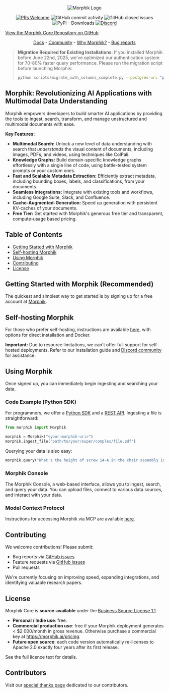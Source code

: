 <p align="center">
  <img alt="Morphik Logo" src="assets/morphik_logo.png">
</p>
<p align="center">
  <a href='http://makeapullrequest.com'><img alt='PRs Welcome' src='https://img.shields.io/badge/PRs-welcome-brightgreen.svg?style=shields'/></a>
  <img alt="GitHub commit activity" src="https://img.shields.io/github/commit-activity/m/morphik-org/morphik-core"/>
  <img alt="GitHub closed issues" src="https://img.shields.io/github/issues-closed/morphik-org/morphik-core"/>
  <img alt="PyPI - Downloads" src="https://img.shields.io/pypi/dm/morphik">
  <a href="https://discord.gg/BwMtv3Zaju"><img alt="Discord" src="https://img.shields.io/discord/1336524712817332276?logo=discord&label=discord"></a>
</p>

[View the Morphik Core Repository on GitHub](https://github.com/morphik-org/morphik-core)

<!-- add a roadmap! - <a href="https://morphik.ai/roadmap">Roadmap</a> - -->
<!-- Add a changelog! - <a href="https://morphik.ai/changelog">Changelog</a> -->

<p align="center">
  <a href="https://morphik.ai/docs">Docs</a> - <a href="https://discord.gg/BwMtv3Zaju">Community</a> - <a href="https://morphik.ai/docs/blogs/gpt-vs-morphik-multimodal">Why Morphik?</a> - <a href="https://github.com/morphik-org/morphik-core/issues/new?assignees=&labels=bug&template=bug_report.md">Bug reports</a>
</p>

> **Migration Required for Existing Installations**: If you installed Morphik before June 22nd, 2025, we've optimized our authentication system for 70-80% faster query performance. Please run the migration script before launching Morphik:
> ```bash
> python scripts/migrate_auth_columns_complete.py --postgres-uri "postgresql+asyncpg://user:pass@host:port/db"
> ```

## Morphik: Revolutionizing AI Applications with Multimodal Data Understanding

Morphik empowers developers to build smarter AI applications by providing the tools to ingest, search, transform, and manage unstructured and multimodal documents with ease.

**Key Features:**

*   **Multimodal Search:** Unlock a new level of data understanding with search that *understands* the visual content of documents, including images, PDFs, and videos, using techniques like ColPali.
*   **Knowledge Graphs:** Build domain-specific knowledge graphs effortlessly with a single line of code, using battle-tested system prompts or your custom ones.
*   **Fast and Scalable Metadata Extraction:** Efficiently extract metadata, including bounding boxes, labels, and classifications, from your documents.
*   **Seamless Integrations:** Integrate with existing tools and workflows, including Google Suite, Slack, and Confluence.
*   **Cache-Augmented-Generation:** Speed up generation with persistent KV-caches of your documents.
*   **Free Tier:** Get started with Morphik's generous free tier and transparent, compute-usage based pricing.

## Table of Contents

*   [Getting Started with Morphik](#getting-started-with-morphik-recommended)
*   [Self-hosting Morphik](#self-hosting-the-open-source-version)
*   [Using Morphik](#using-morphik)
*   [Contributing](#contributing)
*   [License](#license)

## Getting Started with Morphik (Recommended)

The quickest and simplest way to get started is by signing up for a free account at [Morphik](https://www.morphik.ai/signup).

## Self-hosting Morphik

For those who prefer self-hosting, instructions are available [here](https://morphik.ai/docs/getting-started), with options for direct installation and Docker.

**Important:**  Due to resource limitations, we can't offer full support for self-hosted deployments. Refer to our installation guide and [Discord community](https://discord.gg/BwMtv3Zaju) for assistance.

## Using Morphik

Once signed up, you can immediately begin ingesting and searching your data.

### Code Example (Python SDK)

For programmers, we offer a [Python SDK](https://morphik.ai/docs/python-sdk/morphik) and a [REST API](https://morphik.ai/docs/api-reference/health-check). Ingesting a file is straightforward:

```python
from morphik import Morphik

morphik = Morphik("<your-morphik-uri>")
morphik.ingest_file("path/to/your/super/complex/file.pdf")
```

Querying your data is also easy:

```python
morphik.query("What's the height of screw 14-A in the chair assembly instructions?")
```

### Morphik Console

The Morphik Console, a web-based interface, allows you to ingest, search, and query your data. You can upload files, connect to various data sources, and interact with your data.

### Model Context Protocol

Instructions for accessing Morphik via MCP are available [here](https://morphik.ai/docs/using-morphik/mcp).

## Contributing

We welcome contributions!  Please submit:

*   Bug reports via [GitHub issues](https://github.com/morphik-org/morphik-core/issues)
*   Feature requests via [GitHub issues](https://github.com/morphik-org/morphik-core/issues)
*   Pull requests

We're currently focusing on improving speed, expanding integrations, and identifying valuable research papers.

## License

Morphik Core is **source-available** under the [Business Source License 1.1](./LICENSE).

*   **Personal / Indie use**: free.
*   **Commercial production use**: free if your Morphik deployment generates < $2 000/month in gross revenue.
    Otherwise purchase a commercial key at <https://morphik.ai/pricing>.
*   **Future open source**: each code version automatically re-licenses to Apache 2.0 exactly four years after its first release.

See the full licence text for details.

## Contributors

Visit our [special thanks page](https://morphik.ai/docs/special-thanks) dedicated to our contributors.